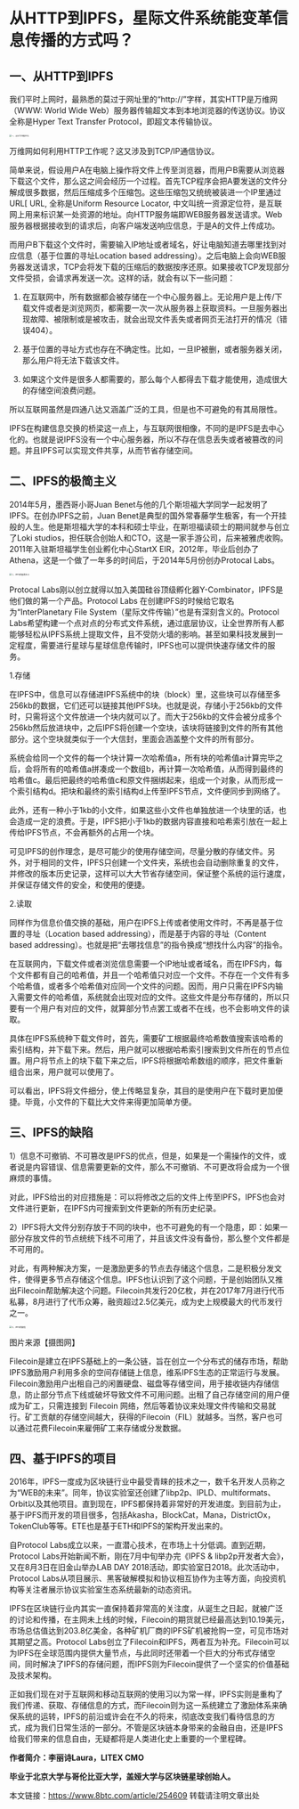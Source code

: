 # 从HTTP到IPFS，星际文件系统能变革信息传播的方式吗？

## **一、从HTTP到IPFS**

我们平时上网时，最熟悉的莫过于网址里的“http://”字样，其实HTTP是万维网 （WWW: World Wide Web）服务器传输超文本到本地浏览器的传送协议。协议全称是Hyper Text Transfer Protocol，即超文本传输协议。

[<img src="https://cdn.8btc.cn/wp-content/uploads/2018/08/201808170233243426.png" alt="一、从HTTP到IPFS" style="zoom:25%;" />](http://v1.8btc.com/wp-content/uploads/2018/08/201808170233243426.png)

万维网如何利用HTTP工作呢？这又涉及到TCP/IP通信协议。

简单来说，假设用户A在电脑上操作将文件上传至浏览器，而用户B需要从浏览器下载这个文件，那么这之间会经历一个过程。首先TCP程序会把A要发送的文件分解成很多数据，然后压缩成多个压缩包。这些压缩包又统统被装进一个IP里通过URL[ URL, 全称是Uniform Resource Locator, 中文叫统一资源定位符，是互联网上用来标识某一处资源的地址。向HTTP服务端即WEB服务器发送请求。Web服务器根据接收到的请求后，向客户端发送响应信息，于是A的文件上传成功。

而用户B下载这个文件时，需要输入IP地址或者域名，好让电脑知道去哪里找到对应信息（基于位置的寻址Location based addressing）。之后电脑上会向WEB服务器发送请求，TCP会将发下载的压缩后的数据按序还原。如果接收TCP发现部分文件受损，会请求再发送一次。这样的话，就会有以下一些问题：

1) 在互联网中，所有数据都会被存储在一个中心服务器上。无论用户是上传/下载文件或者是浏览网页，都需要一次一次从服务器上获取资料。一旦服务器出现故障、被限制或是被攻击，就会出现文件丢失或者网页无法打开的情况（错误404）。

2) 基于位置的寻址方式也存在不确定性。比如，一旦IP被删，或者服务器关闭，那么用户将无法下载该文件。

3) 如果这个文件是很多人都需要的，那么每个人都得去下载才能使用，造成很大的存储空间浪费问题。

所以互联网虽然是四通八达又涵盖广泛的工具，但是也不可避免的有其局限性。

IPFS在构建信息交换的桥梁这一点上，与互联网很相像，不同的是IPFS是去中心化的。也就是说IPFS没有一个中心服务器，所以不存在信息丢失或者被篡改的问题。并且IPFS可以实现文件共享，从而节省存储空间。

 

## **二、IPFS的极简主义**

2014年5月，墨西哥小哥Juan Benet与他的几个斯坦福大学同学一起发明了IPFS。在创办IPFS之前，Juan Benet是典型的国外常春藤学生极客，有一个开挂般的人生。他是斯坦福大学的本科和硕士毕业，在斯坦福读硕士的期间就参与创立了Loki studios，担任联合创始人和CTO，这是一家手游公司，后来被雅虎收购。2011年入驻斯坦福学生创业孵化中心StartX EIR，2012年，毕业后创办了Athena，这是一个做了一年多的时间后，于2014年5月份创办Protocal Labs。

[<img src="https://cdn.8btc.cn/wp-content/uploads/2018/08/201808170235132396.png" alt="二、IPFS的极简主义" style="zoom:25%;" />](http://v1.8btc.com/wp-content/uploads/2018/08/201808170235132396.png)

Protocal Labs刚以创立就得以加入美国硅谷顶级孵化器Y-Combinator，IPFS是他们做的第一个产品。Protocol Labs 在创建IPFS的时候给它取名为“InterPlanetary File System（星际文件传输）”也是有深刻含义的。Protocol Labs希望构建一个点对点的分布式文件系统，通过底层协议，让全世界所有人都能够轻松从IPFS系统上提取文件，且不受防火墙的影响。甚至如果科技发展到一定程度，需要进行星球与星球信息传输时，IPFS也可以提供快速存储文件的服务。

1.存储

在IPFS中，信息可以存储进IPFS系统中的块（block）里，这些块可以存储至多256kb的数据，它们还可以链接其他IPFS块。也就是说，存储小于256kb的文件时，只需将这个文件放进一个块内就可以了。而大于256kb的文件会被分成多个256kb然后放进块中，之后IPFS将创建一个空块，该块将链接到文件的所有其他部分。这个空块就类似于一个大信封，里面会涵盖整个文件的所有部分。

系统会给同一个文件的每一个块计算一次哈希值a，所有块的哈希值a计算完毕之后，会将所有的哈希值a拼凑成一个数组b，再计算一次哈希值，从而得到最终的哈希值c。最后把最终的哈希值c和原文件捆绑起来，组成一个对象，从而形成一个索引结构d。把块和最终的索引结构d上传至IPFS节点，文件便同步到网络了。

此外，还有一种小于1kb的小文件，如果这些小文件也单独放进一个块里的话，也会造成一定的浪费。于是，IPFS把小于1kb的数据内容直接和哈希索引放在一起上传给IPFS节点，不会再额外的占用一个块。

可见IPFS的创作理念，是尽可能少的使用存储空间，尽量分散的存储文件。另外，对于相同的文件，IPFS只创建一个文件夹，系统也会自动删除重复的文件，并修改的版本历史记录，这样可以大大节省存储空间，保证整个系统的运行速度，并保证存储文件的安全，和使用的便捷。

2.读取

同样作为信息价值交换的基础，用户在IPFS上传或者使用文件时，不再是基于位置的寻址（Location based addressing），而是基于内容的寻址（Content based addressing）。也就是把“去哪找信息”的指令换成“想找什么内容”的指令。

在互联网内，下载文件或者浏览信息需要一个IP地址或者域名，而在IPFS内，每个文件都有自己的哈希值，并且一个哈希值只对应一个文件。不存在一个文件有多个哈希值，或者多个哈希值对应同一个文件的问题。因而，用户只需在IPFS内输入需要文件的哈希值，系统就会出现对应的文件。这些文件是分布存储的，所以只要有一个用户有对应的文件，就算部分节点罢工或者不在线，也不会影响文件的读取。

具体在IPFS系统种下载文件时，首先，需要矿工根据最终哈希数值搜索该哈希的索引结构，并下载下来。然后，用户就可以根据哈希索引搜索到文件所在的节点位置。用户将节点上的块下载下来之后，IPFS将根据哈希数组的顺序，把文件重新组合出来，用户就可以使用了。

可以看出，IPFS将文件细分，使上传略显复杂，其目的是使用户在下载时更加便捷。毕竟，小文件的下载比大文件来得更加简单方便。

 

## **三、IPFS的缺陷**

1）信息不可撤销、不可篡改是IPFS的优点，但是，如果是一个需操作的文件，或者说是内容错误、信息需要更新的文件，那么不可撤销、不可更改将会成为一个很麻烦的事情。

对此，IPFS给出的对应措施是：可以将修改之后的文件上传至IPFS，IPFS也会对文件进行更新，在IPFS内可搜索到文件更新的所有历史纪录。

2）IPFS将大文件分别存放于不同的块中，也不可避免的有一个隐患，即：如果一部分存放文件的节点统统下线不可用了，并且该文件没有备份，那么整个文件都是不可用的。

对此，有两种解决方案，一是激励更多的节点去存储这个信息，二是积极分发文件，使得更多节点存储这个信息。IPFS也认识到了这个问题，于是创始团队又推出Filecoin帮助解决这个问题。Filecoin共发行20亿枚，并在2017年7月进行代币私募，8月进行了代币众筹，融资超过2.5亿美元，成为史上规模最大的代币发行之一。

[<img src="https://cdn.8btc.cn/wp-content/uploads/2018/08/201808170237172289.jpg" alt="三、IPFS的缺陷" style="zoom:25%;" />](http://v1.8btc.com/wp-content/uploads/2018/08/201808170237172289.jpg)

图片来源【摄图网】

Filecoin是建立在IPFS基础上的一条公链，旨在创立一个分布式的储存市场，帮助IPFS激励用户利用多余的空间存储链上信息，维系IPFS生态的正常运行与发展。Filecoin激励用户出租自己的闲置硬盘、磁盘等存储空间，用于接收链内存储信息，防止部分节点下线或破坏导致文件不可用问题。出租了自己存储空间的用户便成为矿工，只需连接到 Filecoin 网络，然后等着协议来处理文件传输和交易就行。矿工贡献的存储空间越大，获得的Filecoin（FIL）就越多。当然，客户也可以通过花费Filecoin来雇佣矿工来存储或分发数据。

 

## **四、基于IPFS的项目**

2016年，IPFS一度成为区块链行业中最受青睐的技术之一，数千名开发人员称之为“WEB的未来”。同年，协议实验室还创建了libp2p、IPLD、multiformats、Orbit以及其他项目。直到现在，IPFS都保持着非常好的开发进度。到目前为止，基于IPFS而开发的项目很多，包括Akasha，BlockCat，Mana，DistrictOx，TokenClub等等。ETE也是基于ETH和IPFS的架构开发出来的。

自Protocol Labs成立以来，一直潜心技术，在市场上十分低调。直到近期，Protocol Labs开始新闻不断，刚在7月中旬举办完《IPFS & libp2p开发者大会》，又在8月3日在旧金山举办LAB DAY 2018活动，即实验室日2018。此次活动中，Protocol Labs从项目展示、黑客破解模拟和协议相互协作为主等方面，向投资机构等关注者展示协议实验室生态系统最新的动态资讯。

IPFS在区块链行业内其实一直保持着非常高的关注度，从诞生之日起，就被广泛的讨论和传播，在主网未上线的时候，Filecoin的期货就已经最高达到10.19美元，市场总估值达到203.8亿美金，各种矿机厂商的IPFS矿机被抢购一空，可见市场对其期望之高。Protocol Labs创立了Filecoin和IPFS，两者互为补充。Filecoin可以为IPFS在全球范围内提供大量节点，与此同时还带着一个巨大的分布式存储空间，同时解决了IPFS的存储问题，而IPFS则为Filecoin提供了一个坚实的价值基础及技术架构。

正如我们现在对于互联网和移动互联网的使用习以为常一样，IPFS实则是重构了我们传递、获取、存储信息的方式，而Filecoin则为这一系统建立了激励体系来确保系统的运转，IPFS的前沿或许会在不久的将来，彻底改变我们看待信息的方式，成为我们日常生活的一部分。不管是区块链本身带来的金融自由，还是IPFS给我们带来的信息自由，无疑都将是人类进化史上重要的一个里程碑。

 

**作者简介：李丽诗Laura，LITEX CMO**

**毕业于北京大学与哥伦比亚大学，盖娅大学与区块链星球创始人。**

本文链接：https://www.8btc.com/article/254609
转载请注明文章出处
